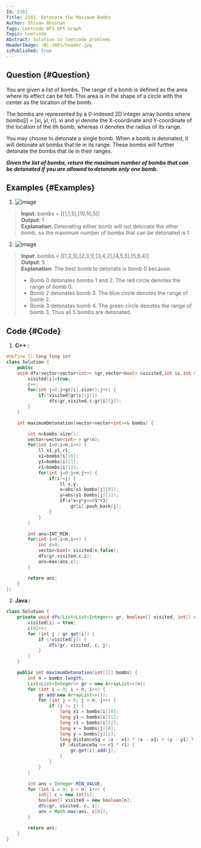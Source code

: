 ```yaml
---
Id: 2101
Title: 2101. Detonate the Maximum Bombs
Author: Shivam Bhushan
Tags: Leetcode BFS DFS Graph
Topic: Leetcode
Abstract: Solution to leetcode problems
HeaderImage: /BL-1001/header.jpg
isPublished: true
---
```


## Question {#Question}

You are given a list of bombs. The range of a bomb is defined as the area where its effect can be felt. This area is in the shape of a circle with the center as the location of the bomb.

The bombs are represented by a 0-indexed 2D integer array bombs where bombs[i] = [xi, yi, ri]. xi and yi denote the X-coordinate and Y-coordinate of the location of the ith bomb, whereas ri denotes the radius of its range.

You may choose to detonate a single bomb. When a bomb is detonated, it will detonate all bombs that lie in its range. These bombs will further detonate the bombs that lie in their ranges.

***Given the list of bombs, return the maximum number of bombs that can be detonated if you are allowed to detonate only one bomb.***

## Examples {#Examples}
1. ![image](https://assets.leetcode.com/uploads/2021/11/06/desmos-eg-3.png)
>**Input**: bombs = [[1,1,5],[10,10,5]]\
**Output**: 1\
**Explanation**: Detonating either bomb will not detonate the other bomb, so the maximum number of bombs that can be detonated is 1.

2. ![image](https://assets.leetcode.com/uploads/2021/11/06/desmos-eg-2.png)
>**Input**: bombs = [[1,2,3],[2,3,1],[3,4,2],[4,5,3],[5,6,4]]\
**Output**: 5\
**Explanation**: 
The best bomb to detonate is bomb 0 because:
> - Bomb 0 detonates bombs 1 and 2. The red circle denotes the range of bomb 0.
> - Bomb 2 detonates bomb 3. The blue circle denotes the range of bomb 2.
> - Bomb 3 detonates bomb 4. The green circle denotes the range of bomb 3.
Thus all 5 bombs are detonated.

## Code {#Code}
1. **C++ :**
```c++
#define ll long long int
class Solution {
    public:
    void dfs(vector<vector<int>> &gr,vector<bool> &visited,int &c,int &i) {
        visited[i]=true;
        c++;
        for(int j=0;j<gr[i].size();j++) {
            if(!visited[gr[i][j]])
                dfs(gr,visited,c,gr[i][j]);   
        }
    }

    int maximumDetonation(vector<vector<int>>& bombs) {

        int n=bombs.size();
        vector<vector<int> > gr(n);
        for(int i=0;i<n;i++) {
            ll x1,y1,r1;
            x1=bombs[i][0];
            y1=bombs[i][1];
            r1=bombs[i][2];
            for(int j=0;j<n;j++) {
                if(i!=j) {
                    ll x,y;
                    x=abs(x1-bombs[j][0]);
                    y=abs(y1-bombs[j][1]);
                    if(x*x+y*y<=r1*r1)
                        gr[i].push_back(j);
                }
            }
        }

        int ans=INT_MIN;
        for(int i=0;i<n;i++) {
            int c=0;
            vector<bool> visited(n,false);
            dfs(gr,visited,c,i);
            ans=max(ans,c);
        }

        return ans;
    }
};
```

2. **Java :**
```java
class Solution {
    private void dfs(List<List<Integer>> gr, boolean[] visited, int[] c, int i) {
        visited[i] = true;
        c[0]++;
        for (int j : gr.get(i)) {
            if (!visited[j]) {
                dfs(gr, visited, c, j);
            }
        }
    }

    public int maximumDetonation(int[][] bombs) {
        int n = bombs.length;
        List<List<Integer>> gr = new ArrayList<>(n);
        for (int i = 0; i < n; i++) {
            gr.add(new ArrayList<>());
            for (int j = 0; j < n; j++) {
                if (i != j) {
                    long x1 = bombs[i][0];
                    long y1 = bombs[i][1];
                    long r1 = bombs[i][2];
                    long x = bombs[j][0];
                    long y = bombs[j][1];
                    long distanceSq = (x - x1) * (x - x1) + (y - y1) * (y - y1);
                    if (distanceSq <= r1 * r1) {
                        gr.get(i).add(j);
                    }
                }
            }
        }

        int ans = Integer.MIN_VALUE;
        for (int i = 0; i < n; i++) {
            int[] c = new int[1];
            boolean[] visited = new boolean[n];
            dfs(gr, visited, c, i);
            ans = Math.max(ans, c[0]);
        }

        return ans;
    }
}
```
